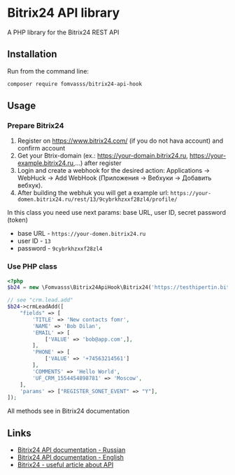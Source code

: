 # Bitrix24 API library

A PHP library for the Bitrix24 REST API

## Installation

Run from the command line:

```bash
composer require fomvasss/bitrix24-api-hook
```

## Usage

### Prepare Bitrix24
1. Register on https://www.bitrix24.com/ (if you do not hava account) and confirm account
2. Get your Btrix-domain (ex.: https://your-domain.bitrix24.ru, https://your-example.bitrix24.ru,...) after register
3. Login and create a webhook for the desired action: Applications → WebHuck → Add WebHook (Приложения → Вебхуки → Добавить вебхук).
4. After building the webhuk you will get a example url: `https://your-domen.bitrix24.ru/rest/13/9cybrkhzxxf28zl4/profile/`

In this class you need use next params: base URL, user ID, secret password (token)
- base URL - `https://your-domen.bitrix24.ru` 
- user ID - `13`
- password - `9cybrkhzxxf28zl4`

### Use PHP class
```php
<?php
$b24 = new \Fomvasss\Bitrix24ApiHook\Bitrix24('https://testhipertin.bitrix24.ru', 13, '9cybrkhzxxf28zl4');

// see "crm.lead.add"
$b24->crmLeadAdd([
	"fields" => [
		'TITLE' => 'New contacts fomr',
		'NAME' => 'Bob Dilan',
		'EMAIL' => [
			['VALUE' => 'bob@app.com',],
		],
		'PHONE' => [
			['VALUE' => '+74563214561']
		],
		'COMMENTS' => 'Hello World',
		'UF_CRM_1554454898781' => 'Moscow',
	],
	'params' => ["REGISTER_SONET_EVENT" => "Y"],
]);
```
All methods see in Bitrix24 documentation

## Links
- [Bitrix24 API documentation - Russian](http://dev.1c-bitrix.ru/rest_help/)
- [Bitrix24 API documentation - English](https://training.bitrix24.com/rest_help/)
- [Bitrix24 - useful article about API](https://gettotop.ru/crm/bitrix24-lidy-s-sajta-avtomaticheskoe-sozdanie-lidov/#-24)
